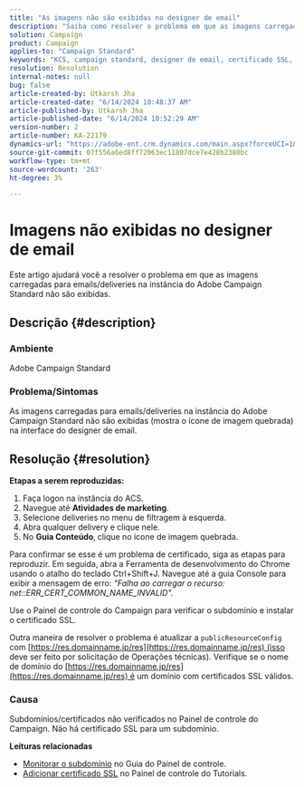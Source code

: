 ```yaml
---
title: "As imagens não são exibidas no designer de email"
description: "Saiba como resolver o problema em que as imagens carregadas para emails/deliveries na instância do Adobe Campaign Standard não são exibidas."
solution: Campaign
product: Campaign
applies-to: "Campaign Standard"
keywords: "KCS, campaign standard, designer de email, certificado SSL, erro"
resolution: Resolution
internal-notes: null
bug: false
article-created-by: Utkarsh Jha
article-created-date: "6/14/2024 10:48:37 AM"
article-published-by: Utkarsh Jha
article-published-date: "6/14/2024 10:52:29 AM"
version-number: 2
article-number: KA-22179
dynamics-url: "https://adobe-ent.crm.dynamics.com/main.aspx?forceUCI=1&pagetype=entityrecord&etn=knowledgearticle&id=f43192a2-3b2a-ef11-840a-000d3a5a67ba"
source-git-commit: 07f556a6ed8ff72063ec11807dce7e428b2380bc
workflow-type: tm+mt
source-wordcount: '263'
ht-degree: 3%

---
```


# Imagens não exibidas no designer de email


Este artigo ajudará você a resolver o problema em que as imagens carregadas para emails/deliveries na instância do Adobe Campaign Standard não são exibidas.

## Descrição {#description}


### Ambiente

Adobe Campaign Standard

### Problema/Sintomas

As imagens carregadas para emails/deliveries na instância do Adobe Campaign Standard não são exibidas (mostra o ícone de imagem quebrada) na interface do designer de email.


## Resolução {#resolution}


<b>Etapas a serem reproduzidas:</b>

1. Faça logon na instância do ACS.
2. Navegue até <b>Atividades de marketing</b>.
3. Selecione deliveries no menu de filtragem à esquerda.
4. Abra qualquer delivery e clique nele.
5. No <b>Guia Conteúdo</b>,<b> </b>clique no ícone de imagem quebrada.


Para confirmar se esse é um problema de certificado, siga as etapas para reproduzir. Em seguida, abra a Ferramenta de desenvolvimento do Chrome usando o atalho do teclado Ctrl+Shift+J. Navegue até a guia Console para exibir a mensagem de erro: *&quot;Falha ao carregar o recurso: net::ERR_CERT_COMMON_NAME_INVALID&quot;.*

Use o Painel de controle do Campaign para verificar o subdomínio e instalar o certificado SSL.

Outra maneira de resolver o problema é atualizar a `publicResourceConfig` com [https://res.domainname.jp/res](https://res.domainname.jp/res) (isso deve ser feito por solicitação de Operações técnicas). Verifique se o nome de domínio do [https://res.domainname.jp/res](https://res.domainname.jp/res) é um domínio com certificados SSL válidos.

### <b>Causa</b>

Subdomínios/certificados não verificados no Painel de controle do Campaign. Não há certificado SSL para um subdomínio.

<b>Leituras relacionadas</b>

- [Monitorar o subdomínio](https://experienceleague.adobe.com/docs/control-panel/using/subdomains-and-certificates/monitoring-subdomains.html?lang=en) no Guia do Painel de controle.
- [Adicionar certificado SSL](https://experienceleague.adobe.com/docs/control-panel-learn/tutorials/subdomains-and-certificates/add-ssl-certificates.html?lang=en) no Painel de controle do Tutorials.

